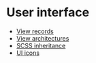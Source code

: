 # User interface

* [View records](developer/reference/user_interface/view_records.md)
* [View architectures](developer/reference/user_interface/view_architectures.md)
* [SCSS inheritance](developer/reference/user_interface/scss_inheritance.md)
* [UI icons](developer/reference/user_interface/icons.md)
